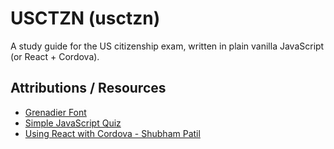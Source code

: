 # USCTZN (usctzn)

A study guide for the US citizenship exam, written in plain vanilla JavaScript (or React + Cordova).

## Attributions / Resources

- [Grenadier Font](https://www.1001fonts.com/grenadier-font.html)
- [Simple JavaScript Quiz](https://www.sitepoint.com/simple-javascript-quiz/)
- [Using React with Cordova - Shubham Patil](https://medium.com/@pshubham/using-react-with-cordova-f235de698cc3)
